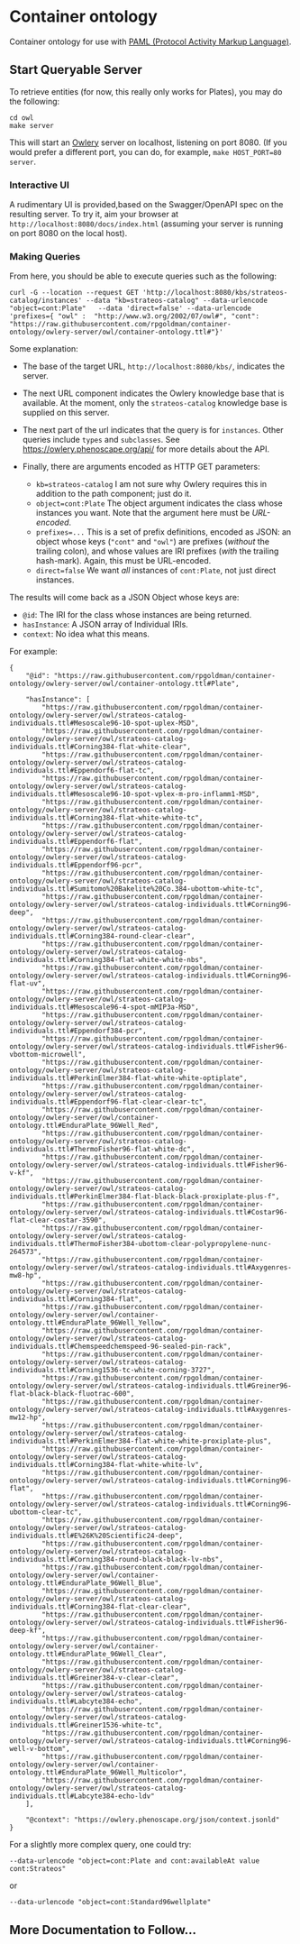 # Container ontology
Container ontology for use with [PAML (Protocol Activity Markup Language)](https://github.com/SD2E/PAML-specification).

## Start Queryable Server

To retrieve entities (for now, this really only works for Plates), you may do the following:

    cd owl
    make server
    
This will start an [Owlery](https://github.com/phenoscape/owlery) server on localhost, listening on port 8080.  (If you would prefer a different port, you can do, for example, `make HOST_PORT=80 server`.

### Interactive UI

A rudimentary UI is provided,based on the Swagger/OpenAPI spec on the resulting server.  To try it, aim your browser at `http://localhost:8080/docs/index.html` (assuming your server is running on port 8080 on the local host).

### Making Queries

From here, you should be able to execute queries such as the following:

    curl -G --location --request GET 'http://localhost:8080/kbs/strateos-catalog/instances' --data "kb=strateos-catalog" --data-urlencode "object=cont:Plate"   --data 'direct=false' --data-urlencode 'prefixes={ "owl" :  "http://www.w3.org/2002/07/owl#", "cont": "https://raw.githubusercontent.com/rpgoldman/container-ontology/owlery-server/owl/container-ontology.ttl#"}'

Some explanation:

* The base of the target URL, `http://localhost:8080/kbs/`, indicates the server.

* The next URL component indicates the Owlery knowledge base that is available.  At the moment, only the `strateos-catalog` knowledge base is supplied on this server.

* The next part of the url indicates that the query is for `instances`.  Other queries include `types` and `subclasses`.  See https://owlery.phenoscape.org/api/ for more details about the API.

* Finally, there are arguments encoded as HTTP GET parameters:

    * `kb=strateos-catalog` I am not sure why Owlery requires this in addition to the path component; just do it.
    * `object=cont:Plate` The object argument indicates the class whose instances you want.  Note that the argument here must be *URL-encoded*.
    * `prefixes=...` This is a set of prefix definitions, encoded as JSON: an object whose keys (`"cont"` and `"owl"`) are prefixes (*without* the trailing colon), and whose values are IRI prefixes (*with* the trailing hash-mark).  Again, this must be URL-encoded.
    * `direct=false` We want *all* instances of `cont:Plate`, not just direct instances.
    
The results will come back as a JSON Object whose keys are:

* `@id`: The IRI for the class whose instances are being returned.
* `hasInstance`: A JSON array of Individual IRIs.
* `context`: No idea what this means.

For example:

    {
        "@id": "https://raw.githubusercontent.com/rpgoldman/container-ontology/owlery-server/owl/container-ontology.ttl#Plate",

        "hasInstance": [
            "https://raw.githubusercontent.com/rpgoldman/container-ontology/owlery-server/owl/strateos-catalog-individuals.ttl#Mesoscale96-10-spot-uplex-MSD",
            "https://raw.githubusercontent.com/rpgoldman/container-ontology/owlery-server/owl/strateos-catalog-individuals.ttl#Corning384-flat-white-clear",
            "https://raw.githubusercontent.com/rpgoldman/container-ontology/owlery-server/owl/strateos-catalog-individuals.ttl#Eppendorf6-flat-tc",
            "https://raw.githubusercontent.com/rpgoldman/container-ontology/owlery-server/owl/strateos-catalog-individuals.ttl#Mesoscale96-10-spot-vplex-m-pro-inflamm1-MSD",
            "https://raw.githubusercontent.com/rpgoldman/container-ontology/owlery-server/owl/strateos-catalog-individuals.ttl#Corning384-flat-white-white-tc",
            "https://raw.githubusercontent.com/rpgoldman/container-ontology/owlery-server/owl/strateos-catalog-individuals.ttl#Eppendorf6-flat",
            "https://raw.githubusercontent.com/rpgoldman/container-ontology/owlery-server/owl/strateos-catalog-individuals.ttl#Eppendorf96-pcr",
            "https://raw.githubusercontent.com/rpgoldman/container-ontology/owlery-server/owl/strateos-catalog-individuals.ttl#Sumitomo%20Bakelite%20Co.384-ubottom-white-tc",
            "https://raw.githubusercontent.com/rpgoldman/container-ontology/owlery-server/owl/strateos-catalog-individuals.ttl#Corning96-deep",
            "https://raw.githubusercontent.com/rpgoldman/container-ontology/owlery-server/owl/strateos-catalog-individuals.ttl#Corning384-round-clear-clear",
            "https://raw.githubusercontent.com/rpgoldman/container-ontology/owlery-server/owl/strateos-catalog-individuals.ttl#Corning384-flat-white-white-nbs",
            "https://raw.githubusercontent.com/rpgoldman/container-ontology/owlery-server/owl/strateos-catalog-individuals.ttl#Corning96-flat-uv",
            "https://raw.githubusercontent.com/rpgoldman/container-ontology/owlery-server/owl/strateos-catalog-individuals.ttl#Mesoscale96-4-spot-mMIP3a-MSD",
            "https://raw.githubusercontent.com/rpgoldman/container-ontology/owlery-server/owl/strateos-catalog-individuals.ttl#Eppendorf384-pcr",
            "https://raw.githubusercontent.com/rpgoldman/container-ontology/owlery-server/owl/strateos-catalog-individuals.ttl#Fisher96-vbottom-microwell",
            "https://raw.githubusercontent.com/rpgoldman/container-ontology/owlery-server/owl/strateos-catalog-individuals.ttl#PerkinElmer384-flat-white-white-optiplate",
            "https://raw.githubusercontent.com/rpgoldman/container-ontology/owlery-server/owl/strateos-catalog-individuals.ttl#Eppendorf96-flat-clear-clear-tc",
            "https://raw.githubusercontent.com/rpgoldman/container-ontology/owlery-server/owl/container-ontology.ttl#EnduraPlate_96Well_Red",
            "https://raw.githubusercontent.com/rpgoldman/container-ontology/owlery-server/owl/strateos-catalog-individuals.ttl#ThermoFisher96-flat-white-dc",
            "https://raw.githubusercontent.com/rpgoldman/container-ontology/owlery-server/owl/strateos-catalog-individuals.ttl#Fisher96-v-kf",
            "https://raw.githubusercontent.com/rpgoldman/container-ontology/owlery-server/owl/strateos-catalog-individuals.ttl#PerkinElmer384-flat-black-black-proxiplate-plus-f",
            "https://raw.githubusercontent.com/rpgoldman/container-ontology/owlery-server/owl/strateos-catalog-individuals.ttl#Costar96-flat-clear-costar-3590",
            "https://raw.githubusercontent.com/rpgoldman/container-ontology/owlery-server/owl/strateos-catalog-individuals.ttl#ThermoFisher384-ubottom-clear-polypropylene-nunc-264573",
            "https://raw.githubusercontent.com/rpgoldman/container-ontology/owlery-server/owl/strateos-catalog-individuals.ttl#Axygenres-mw8-hp",
            "https://raw.githubusercontent.com/rpgoldman/container-ontology/owlery-server/owl/strateos-catalog-individuals.ttl#Corning384-flat",
            "https://raw.githubusercontent.com/rpgoldman/container-ontology/owlery-server/owl/container-ontology.ttl#EnduraPlate_96Well_Yellow",
            "https://raw.githubusercontent.com/rpgoldman/container-ontology/owlery-server/owl/strateos-catalog-individuals.ttl#Chemspeedchemspeed-96-sealed-pin-rack",
            "https://raw.githubusercontent.com/rpgoldman/container-ontology/owlery-server/owl/strateos-catalog-individuals.ttl#Corning1536-tc-white-corning-3727",
            "https://raw.githubusercontent.com/rpgoldman/container-ontology/owlery-server/owl/strateos-catalog-individuals.ttl#Greiner96-flat-black-black-fluotrac-600",
            "https://raw.githubusercontent.com/rpgoldman/container-ontology/owlery-server/owl/strateos-catalog-individuals.ttl#Axygenres-mw12-hp",
            "https://raw.githubusercontent.com/rpgoldman/container-ontology/owlery-server/owl/strateos-catalog-individuals.ttl#PerkinElmer384-flat-white-white-proxiplate-plus",
            "https://raw.githubusercontent.com/rpgoldman/container-ontology/owlery-server/owl/strateos-catalog-individuals.ttl#Corning384-flat-white-white-lv",
            "https://raw.githubusercontent.com/rpgoldman/container-ontology/owlery-server/owl/strateos-catalog-individuals.ttl#Corning96-flat",
            "https://raw.githubusercontent.com/rpgoldman/container-ontology/owlery-server/owl/strateos-catalog-individuals.ttl#Corning96-ubottom-clear-tc",
            "https://raw.githubusercontent.com/rpgoldman/container-ontology/owlery-server/owl/strateos-catalog-individuals.ttl#E%26K%20Scientific24-deep",
            "https://raw.githubusercontent.com/rpgoldman/container-ontology/owlery-server/owl/strateos-catalog-individuals.ttl#Corning384-round-black-black-lv-nbs",
            "https://raw.githubusercontent.com/rpgoldman/container-ontology/owlery-server/owl/container-ontology.ttl#EnduraPlate_96Well_Blue",
            "https://raw.githubusercontent.com/rpgoldman/container-ontology/owlery-server/owl/strateos-catalog-individuals.ttl#Corning384-flat-clear-clear",
            "https://raw.githubusercontent.com/rpgoldman/container-ontology/owlery-server/owl/strateos-catalog-individuals.ttl#Fisher96-deep-kf",
            "https://raw.githubusercontent.com/rpgoldman/container-ontology/owlery-server/owl/container-ontology.ttl#EnduraPlate_96Well_Clear",
            "https://raw.githubusercontent.com/rpgoldman/container-ontology/owlery-server/owl/strateos-catalog-individuals.ttl#Greiner384-v-clear-clear",
            "https://raw.githubusercontent.com/rpgoldman/container-ontology/owlery-server/owl/strateos-catalog-individuals.ttl#Labcyte384-echo",
            "https://raw.githubusercontent.com/rpgoldman/container-ontology/owlery-server/owl/strateos-catalog-individuals.ttl#Greiner1536-white-tc",
            "https://raw.githubusercontent.com/rpgoldman/container-ontology/owlery-server/owl/strateos-catalog-individuals.ttl#Corning96-well-v-bottom",
            "https://raw.githubusercontent.com/rpgoldman/container-ontology/owlery-server/owl/container-ontology.ttl#EnduraPlate_96Well_Multicolor",
            "https://raw.githubusercontent.com/rpgoldman/container-ontology/owlery-server/owl/strateos-catalog-individuals.ttl#Labcyte384-echo-ldv"
        ],

        "@context": "https://owlery.phenoscape.org/json/context.jsonld"
    }

For a slightly more complex query, one could try:

`--data-urlencode "object=cont:Plate and cont:availableAt value cont:Strateos"`

or

`--data-urlencode "object=cont:Standard96wellplate"`

## More Documentation to Follow...
